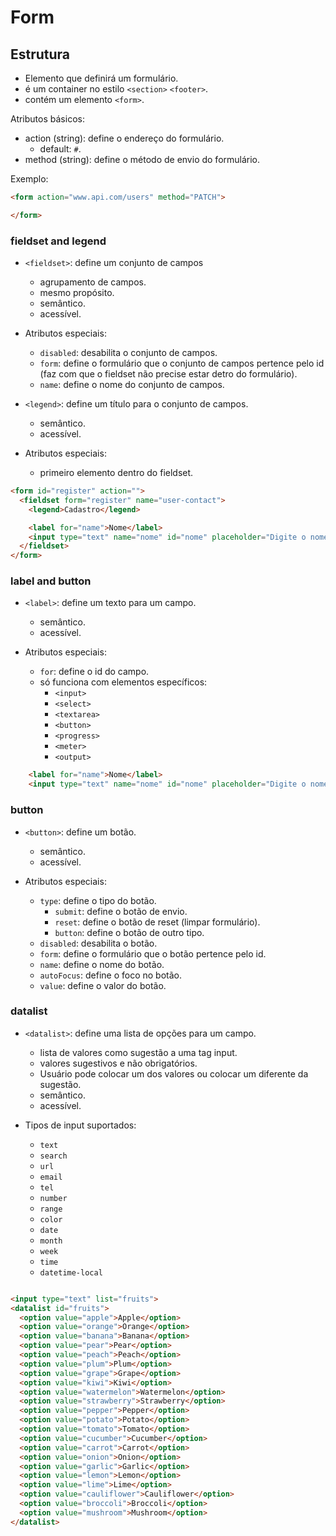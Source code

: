 # Form

## Estrutura

- Elemento que definirá um formulário.
- é um container no estilo `<section>` `<footer>`.
- contém um elemento `<form>`.

Atributos básicos:

- action (string): define o endereço do formulário.
  - default: `#`.
- method (string): define o método de envio do formulário.

Exemplo:

```html
<form action="www.api.com/users" method="PATCH">

</form>
```

### fieldset and legend

- `<fieldset>`: define um conjunto de campos
  - agrupamento de campos.
  - mesmo propósito.
  - semântico.
  - acessível.

- Atributos especiais:
  - `disabled`: desabilita o conjunto de campos.
  - `form`: define o formulário que o conjunto de campos pertence pelo
  id (faz com que o fieldset não precise estar detro do formulário).
  - `name`: define o nome do conjunto de campos.

- `<legend>`: define um título para o conjunto de campos.
  - semântico.
  - acessível.

- Atributos especiais:
  - primeiro elemento dentro do fieldset.

```html
<form id="register" action="">
  <fieldset form="register" name="user-contact">
    <legend>Cadastro</legend>

    <label for="name">Nome</label>
    <input type="text" name="nome" id="nome" placeholder="Digite o nome..." />
  </fieldset>
</form>
```

### label and button

- `<label>`: define um texto para um campo.
  - semântico.
  - acessível.

- Atributos especiais:
  - `for`: define o id do campo.
  - só funciona com elementos específicos:
    - `<input>`
    - `<select>`
    - `<textarea>`
    - `<button>`
    - `<progress>`
    - `<meter>`
    - `<output>`

```html
    <label for="name">Nome</label>
    <input type="text" name="nome" id="nome" placeholder="Digite o nome..." />
```

### button

- `<button>`: define um botão.
  - semântico.
  - acessível.

- Atributos especiais:
  - `type`: define o tipo do botão.
    - `submit`: define o botão de envio.
    - `reset`: define o botão de reset (limpar formulário).
    - `button`: define o botão de outro tipo.
  - `disabled`: desabilita o botão.
  - `form`: define o formulário que o botão pertence pelo id.
  - `name`: define o nome do botão.
  - `autoFocus`: define o foco no botão.
  - `value`: define o valor do botão.

### datalist

- `<datalist>`: define uma lista de opções para um campo.
  - lista de valores como sugestão a uma tag input.
  - valores sugestivos e não obrigatórios.
  - Usuário pode colocar um dos valores ou colocar um diferente da sugestão.
  - semântico.
  - acessível.

- Tipos de input suportados:
  - `text`
  - `search`
  - `url`
  - `email`
  - `tel`
  - `number`
  - `range`
  - `color`
  - `date`
  - `month`
  - `week`
  - `time`
  - `datetime-local`

```html

<input type="text" list="fruits">
<datalist id="fruits">
  <option value="apple">Apple</option>
  <option value="orange">Orange</option>
  <option value="banana">Banana</option>
  <option value="pear">Pear</option>
  <option value="peach">Peach</option>
  <option value="plum">Plum</option>
  <option value="grape">Grape</option>
  <option value="kiwi">Kiwi</option>
  <option value="watermelon">Watermelon</option>
  <option value="strawberry">Strawberry</option>
  <option value="pepper">Pepper</option>
  <option value="potato">Potato</option>
  <option value="tomato">Tomato</option>
  <option value="cucumber">Cucumber</option>
  <option value="carrot">Carrot</option>
  <option value="onion">Onion</option>
  <option value="garlic">Garlic</option>
  <option value="lemon">Lemon</option>
  <option value="lime">Lime</option>
  <option value="cauliflower">Cauliflower</option>
  <option value="broccoli">Broccoli</option>
  <option value="mushroom">Mushroom</option>
</datalist>


```
